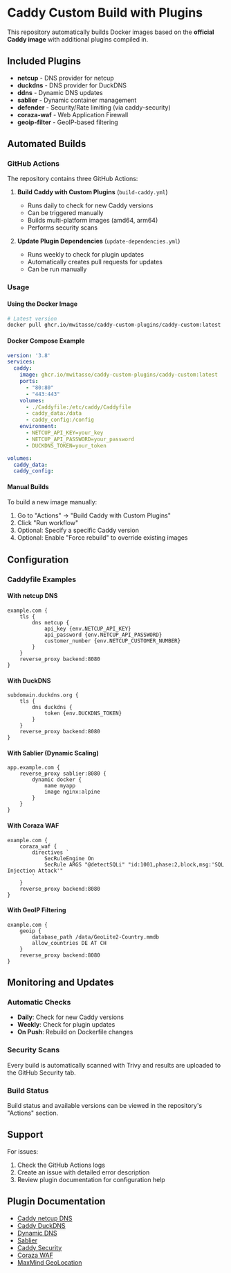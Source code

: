 # Caddy Custom Build with Plugins

This repository automatically builds Docker images based on the **official Caddy image** with additional plugins compiled in.

## Included Plugins

- **netcup** - DNS provider for netcup
- **duckdns** - DNS provider for DuckDNS  
- **ddns** - Dynamic DNS updates
- **sablier** - Dynamic container management
- **defender** - Security/Rate limiting (via caddy-security)
- **coraza-waf** - Web Application Firewall
- **geoip-filter** - GeoIP-based filtering

## Automated Builds

### GitHub Actions

The repository contains three GitHub Actions:

1. **Build Caddy with Custom Plugins** (`build-caddy.yml`)
   - Runs daily to check for new Caddy versions
   - Can be triggered manually
   - Builds multi-platform images (amd64, arm64)
   - Performs security scans

2. **Update Plugin Dependencies** (`update-dependencies.yml`)
   - Runs weekly to check for plugin updates
   - Automatically creates pull requests for updates
   - Can be run manually

### Usage

#### Using the Docker Image

```bash
# Latest version
docker pull ghcr.io/mwitasse/caddy-custom-plugins/caddy-custom:latest

```

#### Docker Compose Example

```yaml
version: '3.8'
services:
  caddy:
    image: ghcr.io/mwitasse/caddy-custom-plugins/caddy-custom:latest
    ports:
      - "80:80"
      - "443:443"
    volumes:
      - ./Caddyfile:/etc/caddy/Caddyfile
      - caddy_data:/data
      - caddy_config:/config
    environment:
      - NETCUP_API_KEY=your_key
      - NETCUP_API_PASSWORD=your_password
      - DUCKDNS_TOKEN=your_token

volumes:
  caddy_data:
  caddy_config:
```

#### Manual Builds

To build a new image manually:

1. Go to "Actions" → "Build Caddy with Custom Plugins"
2. Click "Run workflow"
3. Optional: Specify a specific Caddy version
4. Optional: Enable "Force rebuild" to override existing images

## Configuration

### Caddyfile Examples

#### With netcup DNS
```
example.com {
    tls {
        dns netcup {
            api_key {env.NETCUP_API_KEY}
            api_password {env.NETCUP_API_PASSWORD}
            customer_number {env.NETCUP_CUSTOMER_NUMBER}
        }
    }
    reverse_proxy backend:8080
}
```

#### With DuckDNS
```
subdomain.duckdns.org {
    tls {
        dns duckdns {
            token {env.DUCKDNS_TOKEN}
        }
    }
    reverse_proxy backend:8080
}
```

#### With Sablier (Dynamic Scaling)
```
app.example.com {
    reverse_proxy sablier:8080 {
        dynamic docker {
            name myapp
            image nginx:alpine
        }
    }
}
```

#### With Coraza WAF
```
example.com {
    coraza_waf {
        directives `
            SecRuleEngine On
            SecRule ARGS "@detectSQLi" "id:1001,phase:2,block,msg:'SQL Injection Attack'"
        `
    }
    reverse_proxy backend:8080
}
```

#### With GeoIP Filtering
```
example.com {
    geoip {
        database_path /data/GeoLite2-Country.mmdb
        allow_countries DE AT CH
    }
    reverse_proxy backend:8080
}
```


## Monitoring and Updates

### Automatic Checks

- **Daily**: Check for new Caddy versions
- **Weekly**: Check for plugin updates
- **On Push**: Rebuild on Dockerfile changes

### Security Scans

Every build is automatically scanned with Trivy and results are uploaded to the GitHub Security tab.

### Build Status

Build status and available versions can be viewed in the repository's "Actions" section.

## Support

For issues:
1. Check the GitHub Actions logs
2. Create an issue with detailed error description
3. Review plugin documentation for configuration help

## Plugin Documentation

- [Caddy netcup DNS](https://github.com/caddy-dns/netcup)
- [Caddy DuckDNS](https://github.com/caddy-dns/duckdns)
- [Dynamic DNS](https://github.com/mholt/caddy-dynamicdns)
- [Sablier](https://github.com/acouvreur/sablier)  
- [Caddy Security](https://github.com/greenpau/caddy-security)
- [Coraza WAF](https://github.com/corazawaf/coraza-caddy)
- [MaxMind GeoLocation](https://github.com/porech/caddy-maxmind-geolocation)